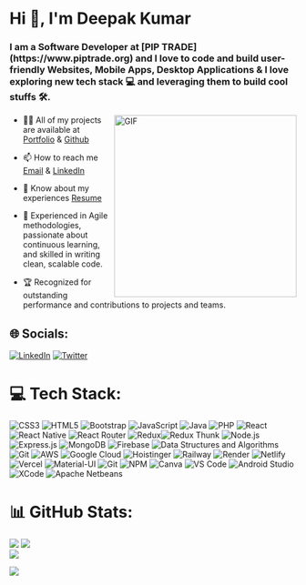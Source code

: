 <h1 align="left">Hi 👋, I'm Deepak Kumar</h1>
<h3 align="left">I am a Software Developer at [PIP TRADE](https://www.piptrade.org) and I love to code and build user-friendly Websites, Mobile Apps, Desktop Applications & I love exploring new tech stack 💻 and leveraging them to build cool stuffs 🛠️.</h3>

<img align="right" alt="GIF" src="https://user-images.githubusercontent.com/17249211/191750155-38a778e2-c0d2-460e-b256-a4592b4a75d2.gif" width="320px"/>

- 👨‍💻 All of my projects are available at [Portfolio](https://ideepakrajput.github.io/) & [Github](https://github.com/ideepakrajput)

- 📫 How to reach me [Email](mailto:deepak.bcas.du@gmail.com) & [LinkedIn](https://www.linkedin.com/in/ideepakrajput/)

- 📄 Know about my experiences [Resume](https://drive.google.com/file/d/1u4jhyaE0VxBFVg3xTGsXqT7qkd973rFn/view)

- 💼 Experienced in Agile methodologies, passionate about continuous learning, and skilled in writing clean, scalable code.
  
- 🏆 Recognized for outstanding performance and contributions to projects
   and teams.


## 🌐 Socials:
[![LinkedIn](https://img.shields.io/badge/LinkedIn-%230077B5.svg?logo=linkedin&logoColor=white)](https://linkedin.com/in/www.linkedin.com/in/ideepakrajput) [![Twitter](https://img.shields.io/badge/Twitter-%231DA1F2.svg?logo=Twitter&logoColor=white)](https://twitter.com/https://twitter.com/i_deepakrajut) 

# 💻 Tech Stack:
![CSS3](https://img.shields.io/badge/css3-%231572B6.svg?style=for-the-badge&logo=css3&logoColor=white) ![HTML5](https://img.shields.io/badge/html5-%23E34F26.svg?style=for-the-badge&logo=html5&logoColor=white) ![Bootstrap](https://img.shields.io/badge/bootstrap-%23563D7C.svg?style=for-the-badge&logo=bootstrap&logoColor=white) ![JavaScript](https://img.shields.io/badge/javascript-%23323330.svg?style=for-the-badge&logo=javascript&logoColor=%23F7DF1E) ![Java](https://img.shields.io/badge/Java-ED8B00?style=for-the-badge&logo=openjdk&logoColor=white) ![PHP](https://img.shields.io/badge/PHP-777BB4?style=for-the-badge&logo=php&logoColor=white) ![React](https://img.shields.io/badge/react-%2320232a.svg?style=for-the-badge&logo=react&logoColor=%2361DAFB) ![React Native](https://img.shields.io/badge/React_Native-20232A?style=for-the-badge&logo=react&logoColor=61DAFB) ![React Router](https://img.shields.io/badge/React_Router-CA4245?style=for-the-badge&logo=react-router&logoColor=white) ![Redux](https://img.shields.io/badge/redux-%23593d88.svg?style=for-the-badge&logo=redux&logoColor=white)![Redux Thunk](https://img.shields.io/badge/redux--thunk-%23007396.svg?style=for-the-badge&logo=redux&logoColor=white) ![Node.js](https://img.shields.io/badge/node.js-%2343853D.svg?style=for-the-badge&logo=node.js&logoColor=white) ![Express.js](https://img.shields.io/badge/express.js-%23404d59.svg?style=for-the-badge&logo=express&logoColor=white) ![MongoDB](https://img.shields.io/badge/mongodb-%234ea94b.svg?style=for-the-badge&logo=mongodb&logoColor=white) ![Firebase](https://img.shields.io/badge/firebase-a08021?style=for-the-badge&logo=firebase&logoColor=ffcd34)  ![Data Structures and Algorithms](https://img.shields.io/badge/Data_Structures_and_Algorithms-%230077B5.svg?style=for-the-badge)  ![Git](https://img.shields.io/badge/git-%23F05033.svg?style=for-the-badge&logo=git&logoColor=white) ![AWS](https://img.shields.io/badge/AWS-%23FF9900.svg?style=for-the-badge&logo=amazon-aws&logoColor=white) ![Google Cloud](https://img.shields.io/badge/Google%20Cloud-%234285F4.svg?style=for-the-badge&logo=google-cloud&logoColor=white) ![Hoistinger](https://img.shields.io/badge/Hoistinger-%231e1e1e.svg?style=for-the-badge&logo=hoistinger&logoColor=white) ![Railway](https://img.shields.io/badge/Railway-%232a2f3e.svg?style=for-the-badge&logo=railway&logoColor=white) ![Render](https://img.shields.io/badge/Render-%23000000.svg?style=for-the-badge&logo=render&logoColor=white) ![Netlify](https://img.shields.io/badge/netlify-%23000000.svg?style=for-the-badge&logo=netlify&logoColor=#00C7B7) ![Vercel](https://img.shields.io/badge/vercel-%23000000.svg?style=for-the-badge&logo=vercel&logoColor=white) ![Material-UI](https://img.shields.io/badge/Material--UI-%230081CB.svg?style=for-the-badge&logo=material-ui&logoColor=white) ![Git](https://img.shields.io/badge/Git-%23F05032.svg?style=for-the-badge&logo=git&logoColor=white)  ![NPM](https://img.shields.io/badge/NPM-%23000000.svg?style=for-the-badge&logo=npm&logoColor=white)  ![Canva](https://img.shields.io/badge/Canva-%2300C4CC.svg?style=for-the-badge&logo=Canva&logoColor=white) ![VS Code](https://img.shields.io/badge/Visual_Studio_Code-0078D4?style=for-the-badge&logo=visual%20studio%20code&logoColor=white) ![Android Studio](https://img.shields.io/badge/Android_Studio-3DDC84?style=for-the-badge&logo=android-studio&logoColor=white) ![XCode](https://img.shields.io/badge/Xcode-007ACC?style=for-the-badge&logo=Xcode&logoColor=white) ![Apache Netbeans](https://img.shields.io/badge/apache%20netbeans-1B6AC6?style=for-the-badge&logo=apache%20netbeans%20IDE&logoColor=white)
# 📊 GitHub Stats:

![](https://github-readme-stats.vercel.app/api?username=ideepakrajput&theme=tokyonight&hide_border=false&include_all_commits=true&count_private=true)
![](https://github-readme-streak-stats.herokuapp.com/?user=ideepakrajput&theme=tokyonight&hide_border=false)<br/>
![](https://github-readme-stats.vercel.app/api/top-langs/?username=ideepakrajput&theme=tokyonight&hide_border=false&include_all_commits=true&count_private=true&layout=compact) <br>

![](https://komarev.com/ghpvc/?username=ideepakrajput&color=blueviolet)
